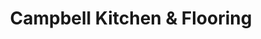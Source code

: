 ---
title: "Campbell Kitchen & Flooring"
url: /campbell/campbell-kitchen-and-flooring/
shop: flooring
---
